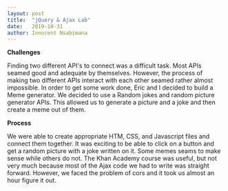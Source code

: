 ```yaml
---
layout: post
title:  "jQuery & Ajax Lab"
date:   2019-10-31
author: Innocent Nsabimana
---
```



**Challenges**

Finding two different API's to connect was a difficult task. Most APIs seamed good and adequate by themselves.
However, the process of making two different APIs interact with each other seamed rather almost impossible.
In order to get some work done, Eric and I decided to build a Meme generator. We decided to use a Random jokes and
random picture generator APIs. This allowed us to generate a picture and a joke and then create a meme out of them.

**Process**

We were able to create appropriate HTM, CSS, and Javascript files and connect them together. It was exciting to be able
to click on a button and get a random picture with a joke written on it. Some memes seams to make sense while others do not.
The Khan Academy course was useful, but not very much because most of the Ajax code we had to write was straight forward.
However, we faced the problem of cors and it took us almost an hour figure it out.
